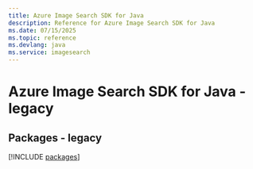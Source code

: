 ```yaml
---
title: Azure Image Search SDK for Java
description: Reference for Azure Image Search SDK for Java
ms.date: 07/15/2025
ms.topic: reference
ms.devlang: java
ms.service: imagesearch
---
```

# Azure Image Search SDK for Java - legacy
## Packages - legacy
[!INCLUDE [packages](image-search-index.md)]